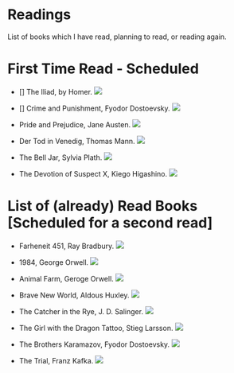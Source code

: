 # Readings
List of books which I have read, planning to read, or reading again.

# First Time Read - Scheduled

- [] The Iliad, by Homer.
![](https://pictures.abebooks.com/isbn/9780064302999-us.jpg)



- [] Crime and Punishment, Fyodor Dostoevsky.
![](https://en.wikipedia.org/wiki/Crime_and_Punishment#/media/File:Crimeandpunishmentcover.png)


- Pride and Prejudice, Jane Austen.
![](https://prodimage.images-bn.com/pimages/9781499369748_p0_v3_s1200x630.jpg)


- Der Tod in Venedig, Thomas Mann.
![](https://images-na.ssl-images-amazon.com/images/I/51j26STiXrL.jpg)


- The Bell Jar, Sylvia Plath.
![](https://www.sawtoothbooks.com/pictures/medium/28222.jpg)


- The Devotion of Suspect X, Kiego Higashino. 
![](https://images-na.ssl-images-amazon.com/images/I/5129MjsA6GL.jpg)

# List of (already) Read Books [Scheduled for a second read]

- Farheneit 451, Ray Bradbury.
![](https://en.wikipedia.org/wiki/File:Fahrenheit_451_1st_ed_cover.jpg)

- 1984, George Orwell.
![](https://en.wikipedia.org/wiki/File:1984first.jpg)

- Animal Farm, Geroge Orwell.
![](https://i.guim.co.uk/img/media/d9d63376f7a4ccace33325d567ae270c638cd7d2/0_0_262_400/master/262.jpg?width=300&quality=45&auto=format&fit=max&dpr=2&s=7e7429068e9e6a8c57f7c201b0a3d022)

- Brave New World, Aldous Huxley.
![](https://en.wikipedia.org/wiki/Brave_New_World#/media/File:BraveNewWorld_FirstEdition.jpg)

- The Catcher in the Rye, J. D. Salinger.
![](https://en.wikipedia.org/wiki/The_Catcher_in_the_Rye#/media/File:The_Catcher_in_the_Rye_(1951,_first_edition_cover).jpg)

- The Girl with the Dragon Tattoo, Stieg Larsson.
![](https://images-eu.ssl-images-amazon.com/images/I/51G3hts444L.jpg)

- The Brothers Karamazov, Fyodor Dostoevsky.
![](https://images-na.ssl-images-amazon.com/images/I/8117HB7WbvL.jpg)

- The Trial, Franz Kafka.
![](https://images-na.ssl-images-amazon.com/images/I/71m9aZ80tZL.jpg)

